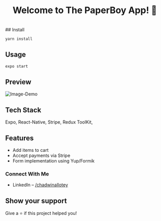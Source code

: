 <h1 align="center">Welcome to The PaperBoy App! 👋</h1>
<br/>
## Install

```sh
yarn install
```
## Usage

```sh
expo start
```

## Preview
![Image-Demo](https://user-images.githubusercontent.com/86134973/212500686-de962d4f-111d-4e58-973e-915357104bb4.png)



## Tech Stack
Expo, React-Native, Stripe, Redux ToolKit,


## Features
- Add items to cart
- Accept payments via Stripe
- Form implementation using Yup/Formik

### Connect With Me
- LinkedIn – [/chadwinallotey](https://www.linkedin.com/in/chadwin-allotey-5271a4165/)

## Show your support

Give a ⭐️ if this project helped you!
